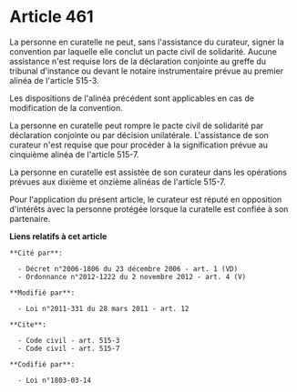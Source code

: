 # Article 461

La personne en curatelle ne peut, sans l'assistance du curateur, signer la convention par laquelle elle conclut un pacte
civil de solidarité. Aucune assistance n'est requise lors de la déclaration conjointe au greffe du tribunal d'instance ou
devant le notaire instrumentaire prévue au premier alinéa de l'article 515-3. 

Les dispositions de l'alinéa précédent sont applicables en cas de modification de la convention. 

La personne en curatelle peut rompre le pacte civil de solidarité par déclaration conjointe ou par décision unilatérale.
L'assistance de son curateur n'est requise que pour procéder à la signification prévue au cinquième alinéa de l'article
515-7. 

La personne en curatelle est assistée de son curateur dans les opérations prévues aux dixième et onzième alinéas de l'article
515-7. 

Pour l'application du présent article, le curateur est réputé en opposition d'intérêts avec la personne protégée lorsque la
curatelle est confiée à son partenaire.

**Liens relatifs à cet article**

	**Cité par**:

	  - Décret n°2006-1806 du 23 décembre 2006 - art. 1 (VD)
	  - Ordonnance n°2012-1222 du 2 novembre 2012 - art. 4 (V)

	**Modifié par**:

	  - Loi n°2011-331 du 28 mars 2011 - art. 12

	**Cite**:

	  - Code civil - art. 515-3
	  - Code civil - art. 515-7

	**Codifié par**:

	  - Loi n°1803-03-14
